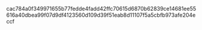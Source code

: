 cac784a0f349971655b77fedde4fadd42ffc70615d6870b62839ce14681ee55616a40dbea99f07d9df4123560d109d39f51eab8d11107f5a5cbfb973afe204eccf


